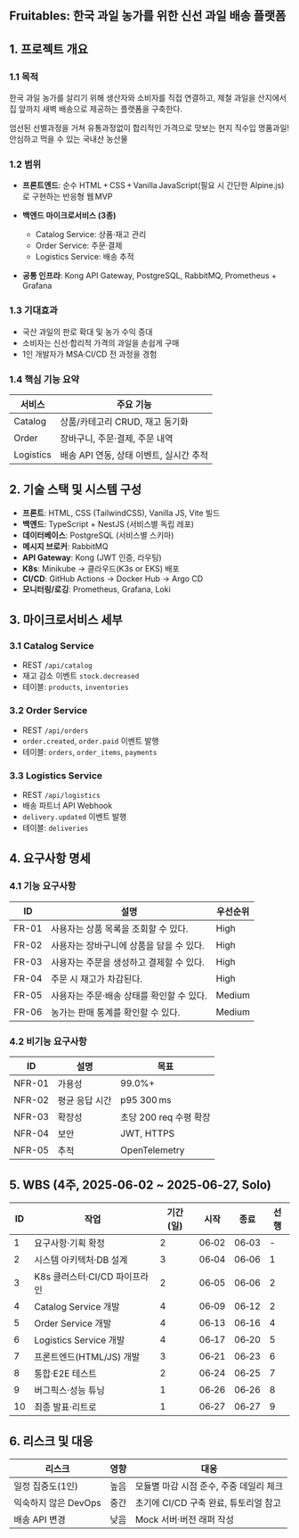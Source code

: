 ## Fruitables: 한국 과일 농가를 위한 신선 과일 배송 플랫폼

## 1. 프로젝트 개요

### 1.1 목적

한국 과일 농가를 살리기 위해 생산자와 소비자를 직접 연결하고, 제철 과일을 산지에서 집 앞까지 새벽 배송으로 제공하는 플랫폼을 구축한다.



엄선된 선별과정을 거쳐 유통과정없이 합리적인 가격으로 맛보는 현지 직수입 명품과일!
안심하고 먹을 수 있는 국내산 농산물




### 1.2 범위

- **프론트엔드**: 순수 HTML + CSS + Vanilla JavaScript(필요 시 간단한 Alpine.js)로 구현하는 반응형 웹 MVP
    
- **백엔드 마이크로서비스 (3종)**
    
    - Catalog Service: 상품·재고 관리
    - Order Service: 주문·결제
    - Logistics Service: 배송 추적
        
- **공통 인프라**: Kong API Gateway, PostgreSQL, RabbitMQ, Prometheus + Grafana

### 1.3 기대효과

- 국산 과일의 판로 확대 및 농가 수익 증대
- 소비자는 신선·합리적 가격의 과일을 손쉽게 구매
- 1인 개발자가 MSA·CI/CD 전 과정을 경험

### 1.4 핵심 기능 요약

|서비스|주요 기능|
|---|---|
|Catalog|상품/카테고리 CRUD, 재고 동기화|
|Order|장바구니, 주문·결제, 주문 내역|
|Logistics|배송 API 연동, 상태 이벤트, 실시간 추적|

## 2. 기술 스택 및 시스템 구성

- **프론트**: HTML, CSS (TailwindCSS), Vanilla JS, Vite 빌드
- **백엔드**: TypeScript + NestJS (서비스별 독립 레포)
- **데이터베이스**: PostgreSQL (서비스별 스키마)
- **메시지 브로커**: RabbitMQ
- **API Gateway**: Kong (JWT 인증, 라우팅)
- **K8s**: Minikube → 클라우드(K3s or EKS) 배포
- **CI/CD**: GitHub Actions → Docker Hub → Argo CD
- **모니터링/로깅**: Prometheus, Grafana, Loki

## 3. 마이크로서비스 세부

### 3.1 Catalog Service

- REST `/api/catalog`
- 재고 감소 이벤트 `stock.decreased`
- 테이블: `products`, `inventories`

### 3.2 Order Service

- REST `/api/orders`
- `order.created`, `order.paid` 이벤트 발행
- 테이블: `orders`, `order_items`, `payments`
### 3.3 Logistics Service

- REST `/api/logistics`
- 배송 파트너 API Webhook
- `delivery.updated` 이벤트 발행
- 테이블: `deliveries`

## 4. 요구사항 명세

### 4.1 기능 요구사항

|ID|설명|우선순위|
|---|---|---|
|FR-01|사용자는 상품 목록을 조회할 수 있다.|High|
|FR-02|사용자는 장바구니에 상품을 담을 수 있다.|High|
|FR-03|사용자는 주문을 생성하고 결제할 수 있다.|High|
|FR-04|주문 시 재고가 차감된다.|High|
|FR-05|사용자는 주문·배송 상태를 확인할 수 있다.|Medium|
|FR-06|농가는 판매 통계를 확인할 수 있다.|Medium|

### 4.2 비기능 요구사항

|ID|설명|목표|
|---|---|---|
|NFR-01|가용성|99.0%+|
|NFR-02|평균 응답 시간|p95 300 ms|
|NFR-03|확장성|초당 200 req 수평 확장|
|NFR-04|보안|JWT, HTTPS|
|NFR-05|추적|OpenTelemetry|

## 5. WBS (4주, 2025‑06‑02 ~ 2025‑06‑27, **Solo**)

|ID|작업|기간(일)|시작|종료|선행|
|---|---|---|---|---|---|
|1|요구사항·기획 확정|2|06‑02|06‑03|-|
|2|시스템 아키텍처·DB 설계|3|06‑04|06‑06|1|
|3|K8s 클러스터·CI/CD 파이프라인|2|06‑05|06‑06|2|
|4|Catalog Service 개발|4|06‑09|06‑12|2|
|5|Order Service 개발|4|06‑13|06‑16|4|
|6|Logistics Service 개발|4|06‑17|06‑20|5|
|7|프론트엔드(HTML/JS) 개발|3|06‑21|06‑23|6|
|8|통합·E2E 테스트|2|06‑24|06‑25|7|
|9|버그픽스·성능 튜닝|1|06‑26|06‑26|8|
|10|최종 발표·리트로|1|06‑27|06‑27|9|

## 6. 리스크 및 대응

|리스크|영향|대응|
|---|---|---|
|일정 집중도(1인)|높음|모듈별 마감 시점 준수, 주중 데일리 체크|
|익숙하지 않은 DevOps|중간|초기에 CI/CD 구축 완료, 튜토리얼 참고|
|배송 API 변경|낮음|Mock 서버·버전 래퍼 작성|
